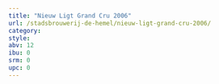 ```yaml
---
title: "Nieuw Ligt Grand Cru 2006"
url: /stadsbrouwerij-de-hemel/nieuw-ligt-grand-cru-2006/
category: 
style: 
abv: 12
ibu: 0
srm: 0
upc: 0
---
```


